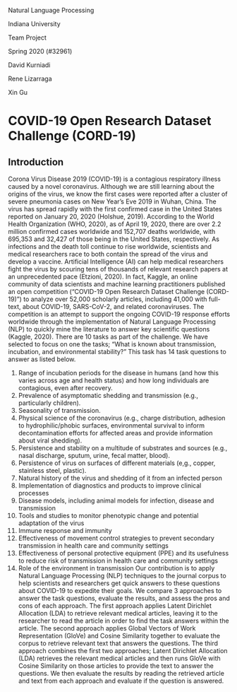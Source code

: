Natural Language Processing 

Indiana University

Team Project

Spring 2020 (#32961)

David Kurniadi

Rene Lizarraga

Xin Gu

# COVID-19 Open Research Dataset Challenge (CORD-19)

## Introduction
Corona Virus Disease 2019 (COVID-19) is a contagious respiratory illness caused by a novel coronavirus.  Although we are still learning about the origins of the virus, we know the first cases were reported after a cluster of severe pneumonia cases on New Year’s Eve 2019 in Wuhan, China. The virus has spread rapidly with the first confirmed case in the United States reported on January 20, 2020 (Holshue, 2019).  According to the World Health Organization (WHO, 2020), as of April 19, 2020, there are over 2.2 million confirmed cases worldwide and 152,707 deaths worldwide, with 695,353 and 32,427 of those being in the United States, respectively.  As infections and the death toll continue to rise worldwide, scientists and medical researchers race to both contain the spread of the virus and develop a vaccine. 
Artificial Intelligence (AI) can help medical researchers fight the virus by scouring tens of thousands of relevant research papers at an unprecedented pace (Etzioni, 2020).  In fact, Kaggle, an online community of data scientists and machine learning practitioners published an open competition (“COVID-19 Open Research Dataset Challenge (CORD-19)”) to analyze over 52,000 scholarly articles, including 41,000 with full-text, about COVID-19, SARS-CoV-2, and related coronaviruses.  The competition is an attempt to support the ongoing COVID-19 response efforts worldwide through the implementation of Natural Language Processing (NLP) to quickly mine the literature to answer key scientific questions (Kaggle, 2020).  There are 10 tasks as part of the challenge.  We have selected to focus on one the tasks; “What is known about transmission, incubation, and environmental stability?”  This task has 14 task questions to answer as listed below. 
1.	Range of incubation periods for the disease in humans (and how this varies across age and health status) and how long individuals are contagious, even after recovery.
2.	Prevalence of asymptomatic shedding and transmission (e.g., particularly children).
3.	Seasonality of transmission.
4.	Physical science of the coronavirus (e.g., charge distribution, adhesion to hydrophilic/phobic surfaces, environmental survival to inform decontamination efforts for affected areas and provide information about viral shedding).
5.	Persistence and stability on a multitude of substrates and sources (e.g., nasal discharge, sputum, urine, fecal matter, blood).
6.	Persistence of virus on surfaces of different materials (e,g., copper, stainless steel, plastic).
7.	Natural history of the virus and shedding of it from an infected person
8.	Implementation of diagnostics and products to improve clinical processes
9.	Disease models, including animal models for infection, disease and transmission
10.	Tools and studies to monitor phenotypic change and potential adaptation of the virus
11.	Immune response and immunity
12.	Effectiveness of movement control strategies to prevent secondary transmission in health care and community settings
13.	Effectiveness of personal protective equipment (PPE) and its usefulness to reduce risk of transmission in health care and community settings
14.	Role of the environment in transmission
Our contribution is to apply Natural Language Processing (NLP) techniques to the journal corpus to help scientists and researchers get quick answers to these questions about COVID-19 to expedite their goals. 
We compare 3 approaches to answer the task questions, evaluate the results, and assess the pros and cons of each approach.  The first approach applies Latent Dirichlet Allocation (LDA) to retrieve relevant medical articles, leaving it to the researcher to read the article in order to find the task answers within the article. The second approach applies Global Vectors of Work Representation (GloVe) and Cosine Similarity together to evaluate the corpus to retrieve relevant text that answers the questions.  The third approach combines the first two approaches; Latent Dirichlet Allocation (LDA) retrieves the relevant medical articles and then runs GloVe with Cosine Similarity on those articles to provide the text to answer the questions. 
We then evaluate the results by reading the retrieved article and text from each approach and evaluate if the question is answered.  

